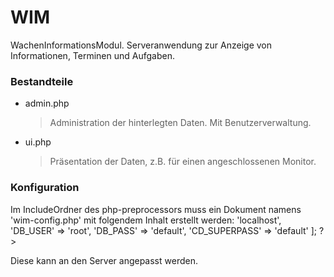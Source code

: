 # WIM

WachenInformationsModul.
Serveranwendung zur Anzeige von Informationen, Terminen und Aufgaben.

### Bestandteile
- admin.php
  > Administration der hinterlegten Daten. Mit Benutzerverwaltung. 
- ui.php
  > Präsentation der Daten, z.B. für einen angeschlossenen Monitor.

### Konfiguration
Im IncludeOrdner des php-preprocessors muss ein Dokument namens 'wim-config.php' mit folgendem Inhalt erstellt werden:
    <?php
       return [
       'DB_SERVER' => 'localhost',
       'DB_USER' => 'root',
       'DB_PASS' => 'default',
       'CD_SUPERPASS' => 'default'
       ];
    ?>

Diese kann an den Server angepasst werden.